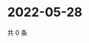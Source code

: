 # 2022-05-28

共 0 条

<!-- BEGIN WEIBO -->
<!-- 最后更新时间 Sat May 28 2022 04:17:43 GMT+0800 (China Standard Time) -->

<!-- END WEIBO -->
